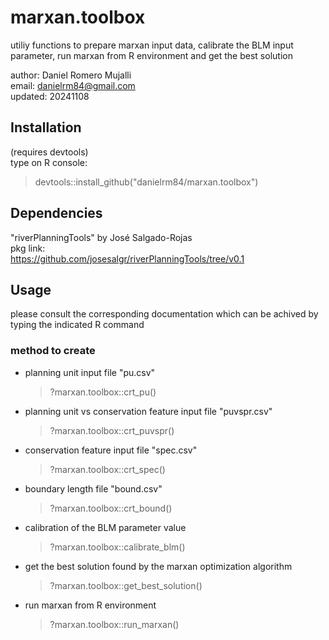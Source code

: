 # marxan.toolbox
utiliy functions to prepare marxan input data, calibrate the BLM input parameter, run marxan from R environment and get the best solution

author:  Daniel Romero Mujalli<br/>
email:   danielrm84@gmail.com<br/>
updated: 20241108<br/> 

## Installation
(requires devtools)<br/>
type on R console:<br/>
> devtools::install_github("danielrm84/marxan.toolbox")

## Dependencies
"riverPlanningTools" by José Salgado-Rojas<br/>
pkg link:<br/>
https://github.com/josesalgr/riverPlanningTools/tree/v0.1

## Usage
please consult the corresponding documentation which can be achived by typing the indicated R command

### method to create
- planning unit input file "pu.csv"
  >?marxan.toolbox::crt_pu()<br/>
- planning unit vs conservation feature input file "puvspr.csv"
  > ?marxan.toolbox::crt_puvspr()<br/>
- conservation feature input file "spec.csv"
  > ?marxan.toolbox::crt_spec()<br/>
- boundary length file "bound.csv"
  > ?marxan.toolbox::crt_bound()<br/>
- calibration of the BLM parameter value
  > ?marxan.toolbox::calibrate_blm()<br/>
- get the best solution found by the marxan optimization algorithm
  > ?marxan.toolbox::get_best_solution()<br/>
- run marxan from R environment
  > ?marxan.toolbox::run_marxan()<br/>


